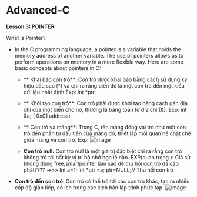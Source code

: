# Advanced-C
**Lesson 3: POINTER**

What is Pointer?
- In the C programming language, a pointer is a variable that holds the memory address of another variable. The use of pointers allows us to perform operations on memory in a more flexible way. Here are some basic concepts about pointers in C:
  + ** Khai báo con trỏ**: Con trỏ được khai báo bằng cách sử dụng ký hiệu dấu sao (*) và chỉ ra rằng biến đó là một con trỏ đến một kiểu dữ liệu nhất định.Exp: int *ptr;
  + ** Khởi tạo con trỏ**: Con trỏ phải được khởi tạo bằng cách gán địa chỉ của một biến cho nó, thường là bằng toán tử địa chỉ (&). Exp: int &a; ( 0x01 address)
  + ** Con trỏ và mảng**: Trong C, tên mảng đóng vai trò như một con trỏ đến phần tử đầu tiên của mảng đó, thiết lập mối quan hệ chặt chẽ giữa mảng và con trỏ.
    Exp:
 ![image](https://github.com/user-attachments/assets/443fbf09-0e1e-4917-aa28-361cff156d48)


  +  **Con trỏ null:** Con trỏ null là một giá trị đặc biệt chỉ ra rằng con trỏ không trỏ tới bất kỳ vị trí bộ nhớ hợp lệ nào.
    EXP(quan trọng ): Giả sử không dùng free,smartpointer làm sao để thu hồi con trỏ đã cấp phát???? ->>> Int a=1;
                                                                                                          int *ptr =a;
                                                                                                          ptr=NULL;// Thu hồi con trỏ
 + **Con trỏ đến con trỏ**: Con trỏ có thể trỏ tới các con trỏ khác, tạo ra nhiều cấp độ gián tiếp, có ích trong các kịch bản lập trình phức tạp.
  ![image](https://github.com/user-attachments/assets/e0f86989-94ae-4f03-9e79-6367971c52f5)



      
                                                                                                          
